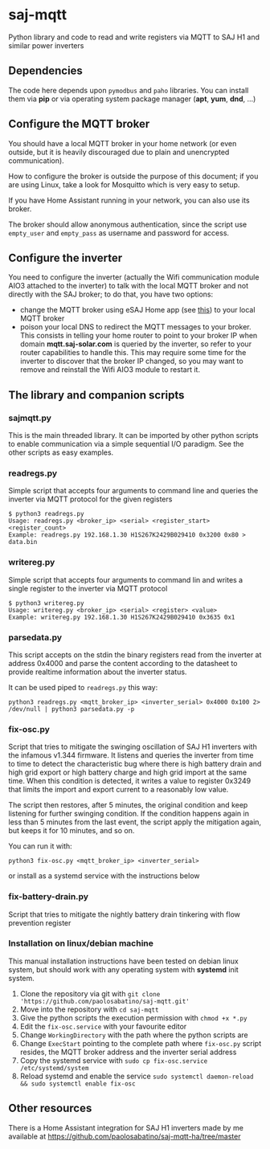# saj-mqtt
Python library and code to read and write registers via MQTT to SAJ H1 and similar power inverters

## Dependencies

The code here depends upon `pymodbus` and `paho` libraries.
You can install them via **pip** or via operating system package manager (**apt**, **yum**, **dnd**, ...)

## Configure the MQTT broker

You should have a local MQTT broker in your home network (or even outside, but it is heavily discouraged due to
plain and unencrypted communication). 

How to configure the broker is outside the purpose of this document; if you are
using Linux, take a look for Mosquitto which is very easy to setup.

If you have Home Assistant running in your network, you can also use its broker.

The broker should allow anonymous authentication, since the script use `empty_user` and `empty_pass`
as username and password for access.

## Configure the inverter
You need to configure the inverter (actually the Wifi communication module AIO3 attached to the inverter) to talk with the local MQTT broker and not directly with the SAJ broker; to do that, you have two options:

- change the MQTT broker using eSAJ Home app (see [this](https://play.google.com/store/apps/details?id=com.saj.esolarhome)) to your local MQTT broker
- poison your local DNS to redirect the MQTT messages to your broker. This consists in telling your home router to point to your broker IP when domain **mqtt.saj-solar.com** is queried by the inverter, so refer to your router capabilities to handle this. This may require some time for the inverter to discover that the broker IP changed, so you may want to remove and reinstall the Wifi AIO3 module to restart it.

## The library and companion scripts

### sajmqtt.py

This is the main threaded library. It can be imported by other python scripts to enable communication via a
simple sequential I/O paradigm. See the other scripts as easy examples.

### readregs.py

Simple script that accepts four arguments to command line and queries the inverter via MQTT protocol for the 
given registers

```commandline
$ python3 readregs.py
Usage: readregs.py <broker_ip> <serial> <register_start> <register_count>
Example: readregs.py 192.168.1.30 H1S267K2429B029410 0x3200 0x80 > data.bin
```

### writereg.py

Simple script that accepts four arguments to command lin and writes a single register to the inverter via
MQTT protocol

```commandline
$ python3 writereg.py 
Usage: writereg.py <broker_ip> <serial> <register> <value>
Example: writereg.py 192.168.1.30 H1S267K2429B029410 0x3635 0x1
```

### parsedata.py

This script accepts on the stdin the binary registers read from the inverter at address 0x4000 and parse 
the content according to the datasheet to provide realtime information about the inverter status.

It can be used piped to `readregs.py` this way:

```commandline
python3 readregs.py <mqtt_broker_ip> <inverter_serial> 0x4000 0x100 2> /dev/null | python3 parsedata.py -p
```

### fix-osc.py

Script that tries to mitigate the swinging oscillation of SAJ H1 inverters with the infamous v1.344 firmware.
It listens and queries the inverter from time to time to detect the characteristic bug where there is high battery
drain and high grid export or high battery charge and high grid import at the same time.
When this condition is detected, it writes a value to register 0x3249 that limits the import and
export current to a reasonably low value.

The script then restores, after 5 minutes, the original condition and keep listening for
further swinging condition. If the condition happens again in less than 5 minutes from the last
event, the script apply the mitigation again, but keeps it for 10 minutes, and so on.

You can run it with:

```commandline
python3 fix-osc.py <mqtt_broker_ip> <inverter_serial>
```

or install as a systemd service with the instructions below

### fix-battery-drain.py

Script that tries to mitigate the nightly battery drain tinkering with flow prevention register

### Installation on linux/debian machine

This manual installation instructions have been tested on debian linux system, but
should work with any operating system with **systemd** init system.

1. Clone the repository via git with `git clone 'https://github.com/paolosabatino/saj-mqtt.git'`
2. Move into the repository with `cd saj-mqtt`
3. Give the python scripts the execution permission with `chmod +x *.py`
4. Edit the `fix-osc.service` with your favourite editor
5. Change `WorkingDirectory` with the path where the python scripts are
6. Change `ExecStart` pointing to the complete path where `fix-osc.py` script resides, the MQTT broker address and the inverter serial address
7. Copy the systemd service with `sudo cp fix-osc.service /etc/systemd/system`
8. Reload systemd and enable the service `sudo systemctl daemon-reload && sudo systemctl enable fix-osc`

## Other resources

There is a Home Assistant integration for SAJ H1 inverters made by me available at https://github.com/paolosabatino/saj-mqtt-ha/tree/master

